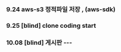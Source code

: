### 9.24 aws-s3 정적파일 저장 , (aws-sdk)

### 9.25 [blind] clone coding start

### 10.08 [blind] 게시판 ---
